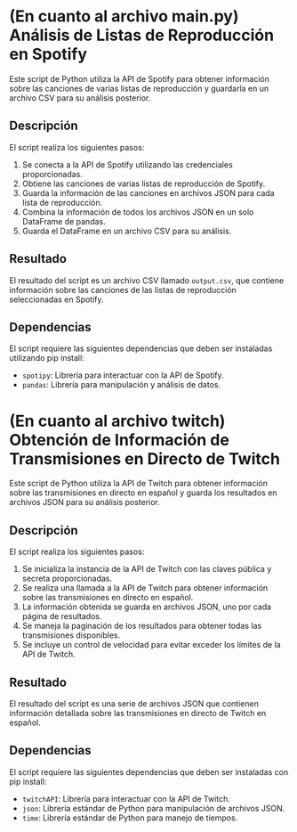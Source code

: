 # (En cuanto al archivo main.py) Análisis de Listas de Reproducción en Spotify

Este script de Python utiliza la API de Spotify para obtener información sobre las canciones de varias listas de reproducción y guardarla en un archivo CSV para su análisis posterior.

## Descripción

El script realiza los siguientes pasos:
1. Se conecta a la API de Spotify utilizando las credenciales proporcionadas.
2. Obtiene las canciones de varias listas de reproducción de Spotify.
3. Guarda la información de las canciones en archivos JSON para cada lista de reproducción.
4. Combina la información de todos los archivos JSON en un solo DataFrame de pandas.
5. Guarda el DataFrame en un archivo CSV para su análisis.

## Resultado

El resultado del script es un archivo CSV llamado `output.csv`, que contiene información sobre las canciones de las listas de reproducción seleccionadas en Spotify.

## Dependencias

El script requiere las siguientes dependencias que deben ser instaladas utilizando pip install:
- `spotipy`: Librería para interactuar con la API de Spotify.
- `pandas`: Librería para manipulación y análisis de datos.

# (En cuanto al archivo twitch) Obtención de Información de Transmisiones en Directo de Twitch

Este script de Python utiliza la API de Twitch para obtener información sobre las transmisiones en directo en español y guarda los resultados en archivos JSON para su análisis posterior.

## Descripción

El script realiza los siguientes pasos:
1. Se inicializa la instancia de la API de Twitch con las claves pública y secreta proporcionadas.
2. Se realiza una llamada a la API de Twitch para obtener información sobre las transmisiones en directo en español.
3. La información obtenida se guarda en archivos JSON, uno por cada página de resultados.
4. Se maneja la paginación de los resultados para obtener todas las transmisiones disponibles.
5. Se incluye un control de velocidad para evitar exceder los límites de la API de Twitch.

## Resultado

El resultado del script es una serie de archivos JSON que contienen información detallada sobre las transmisiones en directo de Twitch en español.

## Dependencias

El script requiere las siguientes dependencias que deben ser instaladas con pip install:
- `twitchAPI`: Librería para interactuar con la API de Twitch.
- `json`: Librería estándar de Python para manipulación de archivos JSON.
- `time`: Librería estándar de Python para manejo de tiempos.

